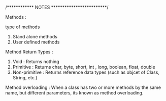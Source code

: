 /************ NOTES *************************/

Methods :

type of methods 
1. Stand alone methods
2. User defined methods

  Method Return Types :
   1. Void : Returns nothing
   2. Primitive : Returns char, byte, short, int , long, boolean, float, double
   3. Non-primitive : Returns reference data types (such as objcet of Class, String, etc.)


Method overloading :
 When a class has two or more methods by the same name, but different parameters, its known as method overloading.


